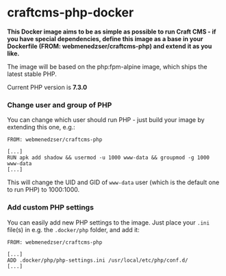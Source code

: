 # craftcms-php-docker

**This Docker image aims to be as simple as possible to run Craft CMS - if you have special dependencies, define this image as a base in your Dockerfile (FROM: webmenedzser/craftcms-php) and extend it as you like.**

The image will be based on the php:fpm-alpine image, which ships the latest stable PHP.

Current PHP version is **7.3.0**

### Change user and group of PHP
You can change which user should run PHP - just build your image by extending this one, e.g.: 

```
FROM: webmenedzser/craftcms-php

[...]
RUN apk add shadow && usermod -u 1000 www-data && groupmod -g 1000 www-data
[...]
```

This will change the UID and GID of `www-data` user (which is the default one to run PHP) to 1000:1000. 

### Add custom PHP settings
You can easily add new PHP settings to the image. Just place your `.ini` file(s) in e.g. the `.docker/php` folder, and add it: 

```
FROM: webmenedzser/craftcms-php

[...]
ADD .docker/php/php-settings.ini /usr/local/etc/php/conf.d/
[...]
```
